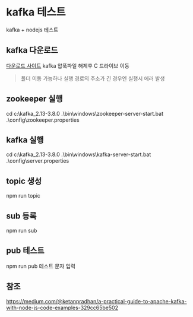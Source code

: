 # kafka 테스트

kafka + nodejs 테스트

## kafka 다운로드

[다운로드 사이트](https://downloads.apache.org/kafka/3.8.0/kafka_2.13-3.8.0.tgz)
kafka 압푹파일 해제후 C 드라이브 이동
> 폴더 이동 가능하나 실행 경로의 주소가 긴 경우엔 실행시 에러 발생

## zookeeper 실행

cd c:\kafka_2.13-3.8.0
.\bin\windows\zookeeper-server-start.bat .\config\zookeeper.properties

## kafka 실행

cd c:\kafka_2.13-3.8.0
.\bin\windows\kafka-server-start.bat .\config\server.properties

## topic 생성

npm run topic

## sub 등록

npm run sub

## pub 테스트

npm run pub
테스트 문자 입력

## 참조

https://medium.com/@ketanpradhan/a-practical-guide-to-apache-kafka-with-node-js-code-examples-329cc65be502

